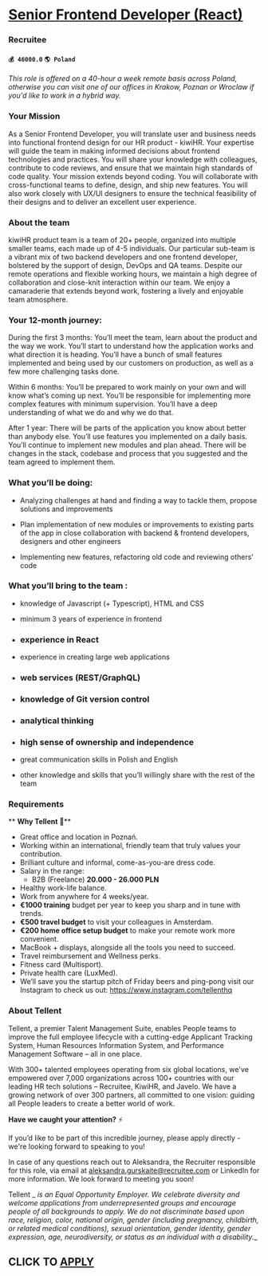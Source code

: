 # [Senior Frontend Developer (React)](https://www.remotewlb.com/apply/senior-frontend-developer-react-68148)  
### Recruitee  
#### `💰 46000.0` `🌎 Poland`  

_This role is offered on a 40-hour a week remote basis across Poland, otherwise you can visit one of our offices in Krakow, Poznan or Wroclaw if you'd like to work in a hybrid way._

### Your Mission

As a Senior Frontend Developer, you will translate user and business needs into functional frontend design for our HR product - kiwiHR. Your expertise will guide the team in making informed decisions about frontend technologies and practices. You will share your knowledge with colleagues, contribute to code reviews, and ensure that we maintain high standards of code quality. Your mission extends beyond coding. You will collaborate with cross-functional teams to define, design, and ship new features. You will also work closely with UX/UI designers to ensure the technical feasibility of their designs and to deliver an excellent user experience.

### About the team

kiwiHR product team is a team of 20+ people, organized into multiple smaller teams, each made up of 4-5 individuals. Our particular sub-team is a vibrant mix of two backend developers and one frontend developer, bolstered by the support of design, DevOps and QA teams. Despite our remote operations and flexible working hours, we maintain a high degree of collaboration and close-knit interaction within our team. We enjoy a camaraderie that extends beyond work, fostering a lively and enjoyable team atmosphere.

### Your 12-month journey:

During the first 3 months: You’ll meet the team, learn about the product and the way we work. You’ll start to understand how the application works and what direction it is heading. You’ll have a bunch of small features implemented and being used by our customers on production, as well as a few more challenging tasks done.

Within 6 months: You’ll be prepared to work mainly on your own and will know what’s coming up next. You’ll be responsible for implementing more complex features with minimum supervision. You’ll have a deep understanding of what we do and why we do that.

After 1 year: There will be parts of the application you know about better than anybody else. You’ll use features you implemented on a daily basis. You’ll continue to implement new modules and plan ahead. There will be changes in the stack, codebase and process that you suggested and the team agreed to implement them.

### What you’ll be doing:

  * Analyzing challenges at hand and finding a way to tackle them, propose solutions and improvements

  * Plan implementation of new modules or improvements to existing parts of the app in close collaboration with backend & frontend developers, designers and other engineers

  * Implementing new features, refactoring old code and reviewing others’ code

  

### What you’ll bring to the team **:**

  * knowledge of Javascript (+ Typescript), HTML and CSS

  * minimum 3 years of experience in frontend

  * ### experience in React

  * experience in creating large web applications

  * ### web services (REST/GraphQL)

  * ### knowledge of Git version control

  * ### analytical thinking

  * ### high sense of ownership and independence

  * great communication skills in Polish and English

  * other knowledge and skills that you’ll willingly share with the rest of the team

### Requirements

 ** **Why Tellent 💜****  

  * Great office and location in Poznań.
  * Working within an international, friendly team that truly values your contribution.
  * Brilliant culture and informal, come-as-you-are dress code.
  * Salary in the range:
    * B2B (Freelance) **20.000 - 26.000 PLN**
  * Healthy work-life balance.
  * Work from anywhere for 4 weeks/year.
  *  **€1000 training** budget per year to keep you sharp and in tune with trends.
  *  **€500 travel budget** to visit your colleagues in Amsterdam.
  *  **€200 home office setup budget** to make your remote work more convenient.
  * MacBook + displays, alongside all the tools you need to succeed.
  * Travel reimbursement and Wellness perks.
  * Fitness card (Multisport).
  * Private health care (LuxMed).
  * We’ll save you the startup pitch of Friday beers and ping-pong visit our Instagram to check us out: https://www.instagram.com/tellenthq

### About Tellent

Tellent, a premier Talent Management Suite, enables People teams to improve the full employee lifecycle with a cutting-edge Applicant Tracking System, Human Resources Information System, and Performance Management Software – all in one place.

With 300+ talented employees operating from six global locations, we've empowered over 7,000 organizations across 100+ countries with our leading HR tech solutions – Recruitee, KiwiHR, and Javelo. We have a growing network of over 300 partners, all committed to one vision: guiding all People leaders to create a better world of work.

 **Have we caught your attention?** ⚡️

If you’d like to be part of this incredible journey, please apply directly - we're looking forward to speaking to you!

In case of any questions reach out to Aleksandra, the Recruiter responsible for this role, via email at aleksandra.gurskaite@recruitee.com or LinkedIn for more information. We look forward to meeting you soon!  
  
Tellent _ _is an Equal Opportunity Employer. We celebrate diversity and welcome applications from underrepresented groups and encourage people of all backgrounds to apply. We do not discriminate based upon race, religion, color, national origin, gender (including pregnancy, childbirth, or related medical conditions), sexual orientation, gender identity, gender expression, age, neurodiversity, or status as an individual with a disability.__

  
## CLICK TO [APPLY](https://www.remotewlb.com/apply/senior-frontend-developer-react-68148)

